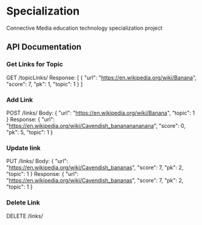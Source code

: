 # Specialization
Connective Media education technology specialization project 

## API Documentation

### Get Links for Topic
GET /topicLinks/<topic>
Response:
[
    {
        "url": "https://en.wikipedia.org/wiki/Banana",
        "score": 7,
        "pk": 1,
        "topic": 1
    }
]

### Add Link
POST /links/
Body:
{
    "url": "https://en.wikipedia.org/wiki/Banana",
    "topic": 1
}
Response:
{
	"url": "https://en.wikipedia.org/wiki/Cavendish_banananananana",
	"score": 0,
	"pk": 5,
	"topic": 1
}

### Update link
PUT /links/<linkId>
Body:
{
    "url": "https://en.wikipedia.org/wiki/Cavendish_bananas",
    "score": 7,
    "pk": 2,
    "topic": 1
}
Response:
{
    "url": "https://en.wikipedia.org/wiki/Cavendish_bananas",
    "score": 7,
    "pk": 2,
    "topic": 1
}

### Delete Link
DELETE /links/<linkId>

